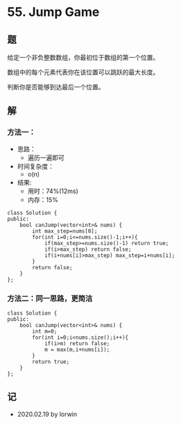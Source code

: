 # 55. Jump Game

## 题

给定一个非负整数数组，你最初位于数组的第一个位置。

数组中的每个元素代表你在该位置可以跳跃的最大长度。

判断你是否能够到达最后一个位置。

## 解

### 方法一：
- 思路：
  - 遍历一遍即可
- 时间复杂度：
  - o(n)
- 结果:
  - 用时：74%(12ms)
  - 内存：15%
```
class Solution {
public:
    bool canJump(vector<int>& nums) {
        int max_step=nums[0];
        for(int i=0;i<=nums.size()-1;i++){
            if(max_step>=nums.size()-1) return true;
            if(i>max_step) return false;
            if(i+nums[i]>max_step) max_step=i+nums[i];
        }
        return false;
    }
};
```

### 方法二：同一思路，更简洁
```
class Solution {
public:
    bool canJump(vector<int>& nums) {
        int m=0;
        for(int i=0;i<nums.size();i++){
            if(i>m) return false;
            m = max(m,i+nums[i]);
        }
        return true;
    }
};
```

## 记

- 2020.02.19 by lorwin